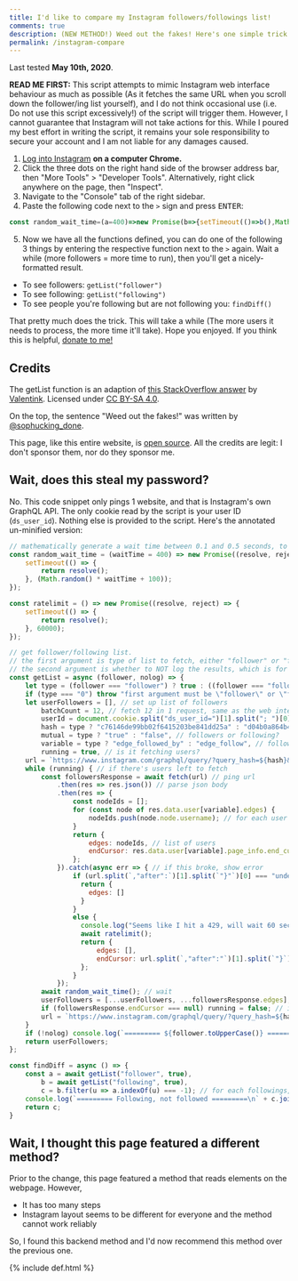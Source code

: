 ```yaml
---
title: I'd like to compare my Instagram followers/followings list!
comments: true
description: (NEW METHOD!) Weed out the fakes! Here's one simple trick to effectively compare your followers and followings list, so you can unfollow those traitors who never follows you back, and keep your Instagram COOL and CLEAN, without leaking your password!
permalink: /instagram-compare
---
```


Last tested **May 10th, 2020**.

**READ ME FIRST:** This script attempts to mimic Instagram web interface behaviour as much as possible (As it fetches the same URL when you scroll down the follower/ing list yourself), and I do not think occasional use (i.e. Do not use this script excessively!) of the script will trigger them. However, I cannot guarantee that Instagram will not take actions for this. While I poured my best effort in writing the script, it remains your sole responsibility to secure your account and I am not liable for any damages caused.

1. [Log into Instagram](https://instagram.com) **on a computer Chrome.**
2. Click the three dots on the right hand side of the browser address bar, then "More Tools" > "Developer Tools". Alternatively, right click anywhere on the page, then "Inspect".
3. Navigate to the "Console" tab of the right sidebar.
4. Paste the following code next to the `>` sign and press <kbd>ENTER</kbd>:
  ```js
const random_wait_time=(a=400)=>new Promise(b=>{setTimeout(()=>b(),Math.random()*a+100)}),ratelimit=()=>new Promise(a=>{setTimeout(()=>a(),6e4)}),getList=async(a,b)=>{let c="follower"===a||"following"!==a&&"0";if("0"===c)throw"first argument must be \"follower\" or \"following\".";let d=[],e=document.cookie.split("ds_user_id=")[1].split("; ")[0],f=c?"c76146de99bb02f6415203be841dd25a":"d04b0a864b4b54837c0d870b0e77e076",g=c?"true":"false",h=c?"edge_followed_by":"edge_follow",i=!0,j=`https://www.instagram.com/graphql/query/?query_hash=${f}&variables={"id":"${e}","include_reel":true,"fetch_mutual":${g},"first":12}`;for(;i;){const a=await fetch(j).then(a=>a.json()).then(a=>{const b=[];for(const c of a.data.user[h].edges)b.push(c.node.username);return{edges:b,endCursor:a.data.user[h].page_info.end_cursor}}).catch(async()=>"undefined"===j.split(`,"after":`)[1].split(`"}"`)[0]||"null"===j.split(`,"after":`)[1].split(`"}"`)[0]?{edges:[]}:(console.log("Seems like I hit a 429, will wait 60 seconds (The process is still running, don't close the tab!)"),await ratelimit(),{edges:[],endCursor:j.split(`,"after":"`)[1].split(`"}`)[0]}));await random_wait_time(),d=[...d,...a.edges],null===a.endCursor&&(i=!1),j=`https://www.instagram.com/graphql/query/?query_hash=${f}&variables={"id":"${e}","include_reel":true,"fetch_mutual":${g},"first":12,"after":"${a.endCursor}"}`}return b||console.log(`========= ${a.toUpperCase()} =========\n`+d.join("\n")),d},findDiff=async()=>{const d=await getList("follower",!0),a=await getList("following",!0),b=a.filter(a=>-1===d.indexOf(a));return console.log(`========= Following, not followed =========\n`+b.join("\n")),b};
  ```
5. Now we have all the functions defined, you can do one of the following 3 things by entering the respective function next to the `>` again. Wait a while (more followers = more time to run), then you'll get a nicely-formatted result.

* To see followers: `getList("follower")`
* To see following: `getList("following")`
* To see people you're following but are not following you: `findDiff()`

That pretty much does the trick. This will take a while (The more users it needs to process, the more time it'll take). Hope you enjoyed. If you think this is helpful, [donate to me!](./donate)

## Credits
The getList function is an adaption of [this StackOverflow answer](https://stackoverflow.com/a/57443299) by [Valentink](https://stackoverflow.com/users/11899009/valentink). Licensed under [CC BY-SA 4.0](https://creativecommons.org/licenses/by-sa/4.0/).

On the top, the sentence "Weed out the fakes!" was written by [@sophucking_done](https://instagram.com/sophucking_done).

This page, like this entire website, is [open source](https://github.com/austinhuang0131/austinhuang0131.github.io/blob/master/instagram-compare.md). All the credits are legit: I don't sponsor them, nor do they sponsor me.

## Wait, does this steal my password?
No. This code snippet only pings 1 website, and that is Instagram's own GraphQL API. The only cookie read by the script is your user ID (`ds_user_id`). Nothing else is provided to the script. Here's the annotated un-minified version:

```js
// mathematically generate a wait time between 0.1 and 0.5 seconds, to prevent ratelimiting
const random_wait_time = (waitTime = 400) => new Promise((resolve, reject) => {
    setTimeout(() => {
        return resolve();
    }, (Math.random() * waitTime + 100));
});

const ratelimit = () => new Promise((resolve, reject) => {
    setTimeout(() => {
        return resolve();
    }, 60000);
});

// get follower/following list.
// the first argument is type of list to fetch, either "follower" or "following".
// the second argument is whether to NOT log the results, which is for the latter findDiff function, default "false". normal users shouldn't set this to "true"
const getList = async (follower, nolog) => {
    let type = (follower === "follower") ? true : ((follower === "following") ? false : "0"); // convert first one to true/false for convenience
    if (type === "0") throw "first argument must be \"follower\" or \"following\"."; // catch typos
    let userFollowers = [], // set up list of followers
        batchCount = 12, // fetch 12 in 1 request, same as the web interface
        userId = document.cookie.split("ds_user_id=")[1].split("; ")[0], // find your user id
        hash = type ? "c76146de99bb02f6415203be841dd25a" : "d04b0a864b4b54837c0d870b0e77e076", // hash, apparently these two are constant values, but instagram might change them
        mutual = type ? "true" : "false", // followers or following?
        variable = type ? "edge_followed_by" : "edge_follow", // followers or following? part 2
        running = true, // is it fetching users?
    url = `https://www.instagram.com/graphql/query/?query_hash=${hash}&variables={"id":"${userId}","include_reel":true,"fetch_mutual":${mutual},"first":${batchCount}}`; // set up the url
    while (running) { // if there's users left to fetch
        const followersResponse = await fetch(url) // ping url
            .then(res => res.json()) // parse json body
            .then(res => {
                const nodeIds = [];
                for (const node of res.data.user[variable].edges) {
                    nodeIds.push(node.node.username); // for each user object, find username and put them in the list
                }
                return {
                    edges: nodeIds, // list of users
                    endCursor: res.data.user[variable].page_info.end_cursor // instagram doesn't allow fetching a lot of users at once, so it needs to know where to start the next fetching
                };
            }).catch(async err => { // if this broke, show error
                if (url.split(`,"after":`)[1].split(`"}"`)[0] === "undefined" || url.split(`,"after":`)[1].split(`"}"`)[0] === "null") {
                  return {
                    edges: []
                  }
                }
                else {
                  console.log("Seems like I hit a 429, will wait 60 seconds (The process is still running, don't close the tab!)");
                  await ratelimit();
                  return {
                      edges: [],
                      endCursor: url.split(`,"after":"`)[1].split(`"}`)[0]
                  };
                }
            });
        await random_wait_time(); // wait
        userFollowers = [...userFollowers, ...followersResponse.edges]; // append the newly-acquired list to the old list
        if (followersResponse.endCursor === null) running = false; // if no more users, stop fetching them
        url = `https://www.instagram.com/graphql/query/?query_hash=${hash}&variables={"id":"${userId}","include_reel":true,"fetch_mutual":${mutual},"first":${batchCount},"after":"${followersResponse.endCursor}"}`; // remake url
    }
    if (!nolog) console.log(`========= ${follower.toUpperCase()} =========\n` + userFollowers.join("\n")); // show
    return userFollowers;
};

const findDiff = async () => {
    const a = await getList("follower", true),
        b = await getList("following", true),
        c = b.filter(u => a.indexOf(u) === -1); // for each followings, if not follower, then push to list
    console.log(`========= Following, not followed =========\n` + c.join("\n")) // show
    return c;
}
```

## Wait, I thought this page featured a different method?
Prior to the change, this page featured a method that reads elements on the webpage. However,

* It has too many steps
* Instagram layout seems to be different for everyone and the method cannot work reliably

So, I found this backend method and I'd now recommend this method over the previous one.

{% include def.html %}
